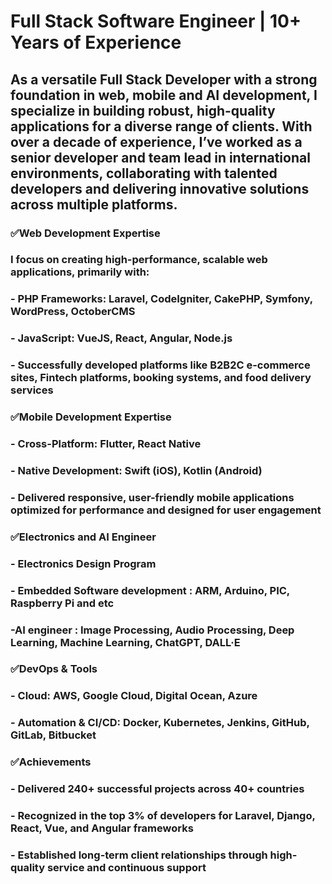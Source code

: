 # Full Stack Software Engineer | 10+ Years of Experience

## As a versatile Full Stack Developer with a strong foundation in web, mobile and AI development, I specialize in building robust, high-quality applications for a diverse range of clients. With over a decade of experience, I’ve worked as a senior developer and team lead in international environments, collaborating with talented developers and delivering innovative solutions across multiple platforms.

### ✅Web Development Expertise
### I focus on creating high-performance, scalable web applications, primarily with:
### - PHP Frameworks: Laravel, CodeIgniter, CakePHP, Symfony, WordPress, OctoberCMS
### - JavaScript: VueJS, React, Angular, Node.js
### - Successfully developed platforms like B2B2C e-commerce sites, Fintech platforms, booking systems, and food delivery services

### ✅Mobile Development Expertise
### - Cross-Platform: Flutter, React Native
### - Native Development: Swift (iOS), Kotlin (Android)
### - Delivered responsive, user-friendly mobile applications optimized for performance and designed for user engagement

### ✅Electronics and AI Engineer
### - Electronics Design Program
### - Embedded Software development : ARM, Arduino, PIC, Raspberry Pi and etc
### -AI engineer : Image Processing, Audio Processing, Deep Learning, Machine Learning, ChatGPT, DALL·E 


### ✅DevOps & Tools
### - Cloud: AWS, Google Cloud, Digital Ocean, Azure
### - Automation & CI/CD: Docker, Kubernetes, Jenkins, GitHub, GitLab, Bitbucket


### ✅Achievements
### - Delivered 240+ successful projects across 40+ countries
### - Recognized in the top 3% of developers for Laravel, Django, React, Vue, and Angular frameworks
### - Established long-term client relationships through high-quality service and continuous support

<!---
junior0803/junior0803 is a ✨ special ✨ repository because its `README.md` (this file) appears on your GitHub profile.
You can click the Preview link to take a look at your changes.
--->
